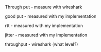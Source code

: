 
Through put - measure with wireshark

good put - measured with my implementation

rtt - measured with my implementation

jitter - measured with my implementation

throughput - wireshark (what level?)





